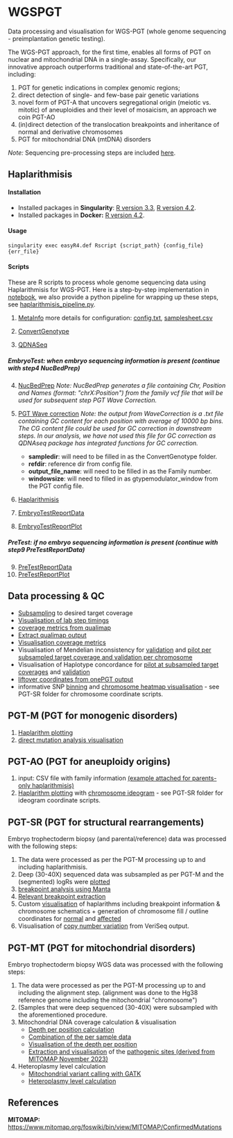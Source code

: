 # WGSPGT
Data processing and visualisation for WGS-PGT (whole genome sequencing - preimplantation genetic testing).

The WGS-PGT approach, for the first time, enables all forms of PGT on nuclear and mitochondrial DNA in a single-assay.
Specifically, our innovative approach outperforms traditional and state-of-the-art PGT, including:
1. PGT for genetic indications in complex genomic regions;
2. direct detection of single- and few-base pair genetic variations
3. novel form of PGT-A that uncovers segregational origin (meiotic vs. mitotic) of aneuploidies and their level of mosaicism, an approach we coin PGT-AO
4. (in)direct detection of the translocation breakpoints and inheritance of normal and derivative chromosomes
5. PGT for mitochondrial DNA (mtDNA) disorders

_Note:_ Sequencing pre-processing steps are included [here](https://github.com/CellularGenomicMedicine/WGSPGT/blob/main/preprocessing.txt).

## Haplarithmisis

#### Installation
- Installed packages in **Singularity**: [R version 3.3](https://github.com/CellularGenomicMedicine/WGSPGT/blob/main/Haplarithmisis/easyR3.def), [R version 4.2](https://github.com/CellularGenomicMedicine/WGSPGT/blob/main/Haplarithmisis/easyR4.def).
- Installed packages in **Docker:** [R version 4.2](https://github.com/CellularGenomicMedicine/WGSPGT/blob/main/Haplarithmisis/easyR4.Dockerfile).

#### Usage
```
singularity exec easyR4.def Rscript {script_path} {config_file} {err_file}
```

#### Scripts
These are R scripts to process whole genome sequencing data using Haplarithmisis for WGS-PGT. Here is a step-by-step implementation in [notebook](https://github.com/CellularGenomicMedicine/WGSPGT/blob/main/Haplarithmisis/notebook.ipynb), we also provide a python pipeline for wrapping up these steps, see [haplarithmisis_pipeline.py](https://github.com/CellularGenomicMedicine/WGSPGT/blob/main/Haplarithmisis/haplarithmisis_pipeline.py).

1. [MetaInfo](Haplarithmisis/MetaInfo) more details for configuration: [config.txt](Haplarithmisis/PGT_config_PGD9999.txt), [samplesheet.csv](Haplarithmisis/ExampleSamplesheet.csv)
      
2. [ConvertGenotype](Haplarithmisis/ConvertGenotype)
   
3. [QDNASeq](Haplarithmisis/QDNASeq)

##### EmbryoTest: when embryo sequencing information is present (continue with step4 NucBedPrep)
4. [NucBedPrep](Haplarithmisis/NucBedPrep) _Note: NucBedPrep generates a file containing Chr, Position and Names (format: "chrX:Position") from the family vcf file that will be used for subsequent step PGT Wave Correction._

5. [PGT Wave correction](Haplarithmisis/WaveCorrection.sh) _Note: the output from WaveCorrection is a .txt file containing GC content for each position with average of 10000 bp bins. The CG content file could be used for GC correction in downstream steps. In our analysis, we have not used this file for GC correction as QDNAseq package has integrated functions for GC correction._
   * __sampledir__: will need to be filled in as the ConvertGenotype folder.
   * __refdir__: reference dir from config file.
   * __output_file_name__: will need to be filled in as the Family number.
   * __windowsize__: will need to filled in as gtypemodulator_window from the PGT config file.
     
6. [Haplarithmisis](Haplarithmisis/Haplarithmisis)
7. [EmbryoTestReportData](Haplarithmisis/EmbryoTestReportData)
8. [EmbryoTestReportPlot](Haplarithmisis/EmbryoTestReportPlot)

##### PreTest: if no embryo sequencing information is present (continue with step9 PreTestReportData)
9. [PreTestReportData](Haplarithmisis/PreTestReportData)
10. [PreTestReportPlot](Haplarithmisis/PreTestReportPlot)



## Data processing & QC
+ [Subsampling](QC/SubSampling.sh) to desired target coverage
+ [Visualisation of lab step timings](QC/labtimings.R)
+ [coverage metrics from qualimap](QC/qualimap.sh)
+ [Extract qualimap output](QC/QualimapExtraction.R)
+ [Visualisation coverage metrics](QC/CoveragePlots.R)
+ Visualisation of Mendelian inconsistency for [validation](QC/AutosomalMendIncValidationPlot.R) and [pilot per subsampled target coverage and validation per chromosome](QC/MendInconsistencyPlotsSupplement.R)
+ Visualisation of Haplotype concordance for [pilot at subsampled target coverages](QC/HaplotypeConcordancePilotPlot.R) and [validation](QC/HaplotypeConcordanceValidationPlot.R)
+ [liftover coordinates from onePGT output](QC/LiftOverhg19.R)
+ informative SNP [binning](QC/binning.R) and [chromosome heatmap visualisation](QC/coverageHeatmap.R) - see PGT-SR folder for chromosome coordinate scripts.

## PGT-M (PGT for monogenic disorders)
1. [Haplarithm plotting](PGT-M/haplarithm.R)
2. [direct mutation analysis visualisation](PGT-M/directMutationPlot.R)


## PGT-AO (PGT for aneuploidy origins)
1. input: CSV file with family information [(example attached for parents-only haplarithmisis)](Haplarithmisis/ExampleSamplesheet_parentsOnlyPGTA.csv)
2. [Haplarithm plotting](PGT-AO/haplarithm.R) with [chromosome ideogram](PGT-AO/ideogram.R) - see PGT-SR folder for ideogram coordinate scripts.


## PGT-SR (PGT for structural rearrangements)
Embryo trophectoderm biopsy (and parental/reference) data was processed with the following steps:
1. The data were processed as per the PGT-M processing up to and including haplarithmisis.
2. Deep (30-40X) sequenced data was subsampled as per PGT-M and the (segmented) logRs were [plotted](PGT-SR/plotLogRs.R)
3. [breakpoint analysis using Manta](PGT-SR/manta.sh)
4. [Relevant breakpoint extraction](PGT-SR/extractBreakpoints.R)
5. Custom [visualisation](PGT-SR/plotSR.R) of haplarithms including breakpoint information & chromosome schematics
       + generation of chromosome fill / outline coordinates for [normal](PGT-SR/normalCoordinates.R) and [affected](PGT-SR/affectedCoordinates.R)
6. Visualisation of [copy number variation](PGT-SR/Veriseq_ggplot.R) from VeriSeq output.

## PGT-MT (PGT for mitochondrial disorders)
Embryo trophectoderm biopsy WGS data was processed with the following steps:  
1. The data were processed as per the PGT-M processing up to and including the alignment step.
    (alignment was done to the Hg38 reference genome including the mitochondrial "chromosome")
2. (Samples that were deep sequenced (30-40X) were subsampled with the aforementioned procedure.
3. Mitochondrial DNA coverage calculation & visualisation
    + [Depth per position calculation](PGT-MT/samtoolsDepth.sh)
    + [Combination of the per sample data](PGT-MT/combineDepths.R)
    + [Visualisation of the depth per position](PGT-MT/circosPlot.R)
    + [Extraction and visualisation](PGT-MT/pathogenicCoverageHistogram.R) of the [pathogenic sites (derived from MITOMAP November 2023)](PGT-MT/pathMITO.csv)
4. Heteroplasmy level calculation
    + [Mitochondrial variant calling with GATK](PGT-MT/gatk.sh)
    + [Heteroplasmy level calculation](PGT-MT/heteroplasmy.R)


## References
__MITOMAP:__ https://www.mitomap.org/foswiki/bin/view/MITOMAP/ConfirmedMutations
